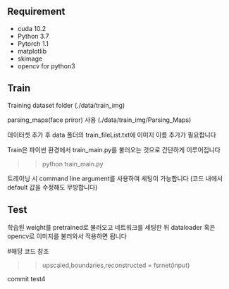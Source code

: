 ## Requirement

* cuda 10.2
* Python 3.7
* Pytorch 1.1
* matplotlib
* skimage
* opencv for python3

## Train

Training dataset folder (./data/train_img)

parsing_maps(face priror) 사용 (./data/train_img/Parsing_Maps)

데이터셋 추가 후 data 폴더의 train_fileList.txt에 이미지 이름 추가가 필요합니다

Train은 파이썬 환경에서 train_main.py를 불러오는 것으로 간단하게 이루어집니다

>> python train_main.py 

트레이닝 시 command line argument를 사용하여 세팅이 가능합니다 (코드 내에서 default 값을 수정해도 무방합니다)

## Test

학습된 weight를 pretrained로 불러오고 네트워크를 세팅한 뒤 dataloader 혹은 opencv로 이미지를 불러와서 적용하면 됩니다

#해당 코드 참조
>> upscaled,boundaries,reconstructed = fsrnet(input)

commit test4
